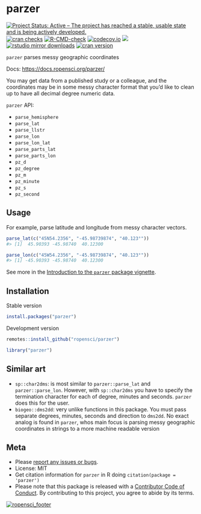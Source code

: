 parzer
================

[![Project Status: Active – The project has reached a stable, usable
state and is being actively
developed.](https://www.repostatus.org/badges/latest/active.svg)](https://www.repostatus.org/#active)
[![cran
checks](https://cranchecks.info/badges/worst/parzer)](https://cranchecks.info/pkgs/parzer)
[![R-CMD-check](https://github.com/ropensci/parzer/workflows/R-CMD-check/badge.svg)](https://github.com/ropensci/parzer/actions/)
[![codecov.io](https://codecov.io/github/ropensci/parzer/coverage.svg?branch=master)](https://codecov.io/github/ropensci/parzer?branch=master)
[![](https://badges.ropensci.org/341_status.svg)](https://github.com/ropensci/software-review/issues/341)
[![rstudio mirror
downloads](https://cranlogs.r-pkg.org/badges/parzer?color=C9A115)](https://github.com/r-hub/cranlogs.app)
[![cran
version](https://www.r-pkg.org/badges/version/parzer)](https://cran.r-project.org/package=parzer)

`parzer` parses messy geographic coordinates

Docs: <https://docs.ropensci.org/parzer/>

You may get data from a published study or a colleague, and the
coordinates may be in some messy character format that you’d like to
clean up to have all decimal degree numeric data.

`parzer` API:

-   `parse_hemisphere`
-   `parse_lat`
-   `parse_llstr`
-   `parse_lon`
-   `parse_lon_lat`
-   `parse_parts_lat`
-   `parse_parts_lon`
-   `pz_d`
-   `pz_degree`
-   `pz_m`
-   `pz_minute`
-   `pz_s`
-   `pz_second`

## Usage

For example, parse latitude and longitude from messy character vectors.

``` r
parse_lat(c("45N54.2356", "-45.98739874", "40.123°"))
#> [1]  45.90393 -45.98740  40.12300
```

``` r
parse_lon(c("45W54.2356", "-45.98739874", "40.123°"))
#> [1] -45.90393 -45.98740  40.12300
```

See more in the [Introduction to the `parzer` package
vignette](https://docs.ropensci.org/parzer/articles/parzer.html).

## Installation

Stable version

``` r
install.packages("parzer")
```

Development version

``` r
remotes::install_github("ropensci/parzer")
```

``` r
library("parzer")
```

## Similar art

-   `sp::char2dms`: is most similar to `parzer::parse_lat` and
    `parzer::parse_lon`. However, with `sp::char2dms` you have to
    specify the termination character for each of degree, minutes and
    seconds. `parzer` does this for the user.
-   `biogeo::dms2dd`: very unlike functions in this package. You must
    pass separate degrees, minutes, seconds and direction to `dms2dd`.
    No exact analog is found in `parzer`, whos main focus is parsing
    messy geographic coordinates in strings to a more machine readable
    version

## Meta

-   Please [report any issues or
    bugs](https://github.com/ropensci/parzer/issues).
-   License: MIT
-   Get citation information for `parzer` in R doing
    `citation(package = 'parzer')`
-   Please note that this package is released with a [Contributor Code
    of Conduct](https://ropensci.org/code-of-conduct/). By contributing
    to this project, you agree to abide by its terms.

[![ropensci_footer](https://ropensci.org/public_images/ropensci_footer.png)](https://ropensci.org)
